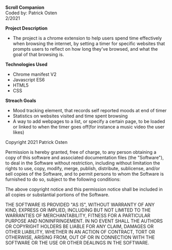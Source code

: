 **Scroll Companion**
<br>
Coded by: Patrick Osten
<br>
2/2021

**Project Description**
- The project is a chrome extension to help users spend time effectively when browsing the internet, by setting a timer for specific websites that prompts users to reflect on how long they've browsed, and what the goal of that browsing is.

**Technologies Used**

- Chrome manifest V2
- Javascript ES6
- HTML5
- CSS

**Streach Goals** 

- Mood tracking element, that records self reported moods at end of timer
- Statistics on websites visited and time spent browsing 
- A way to add webpages to a list, or specify a certain page, to be loaded or linked to when the timer goes off(for instance a music video the user likes)

Copyright 2021 Patrick Osten

Permission is hereby granted, free of charge, to any person obtaining a copy of this software and associated documentation files (the "Software"), to deal in the Software without restriction, including without limitation the rights to use, copy, modify, merge, publish, distribute, sublicense, and/or sell copies of the Software, and to permit persons to whom the Software is furnished to do so, subject to the following conditions:

The above copyright notice and this permission notice shall be included in all copies or substantial portions of the Software.

THE SOFTWARE IS PROVIDED "AS IS", WITHOUT WARRANTY OF ANY KIND, EXPRESS OR IMPLIED, INCLUDING BUT NOT LIMITED TO THE WARRANTIES OF MERCHANTABILITY, FITNESS FOR A PARTICULAR PURPOSE AND NONINFRINGEMENT. IN NO EVENT SHALL THE AUTHORS OR COPYRIGHT HOLDERS BE LIABLE FOR ANY CLAIM, DAMAGES OR OTHER LIABILITY, WHETHER IN AN ACTION OF CONTRACT, TORT OR OTHERWISE, ARISING FROM, OUT OF OR IN CONNECTION WITH THE SOFTWARE OR THE USE OR OTHER DEALINGS IN THE SOFTWARE.
